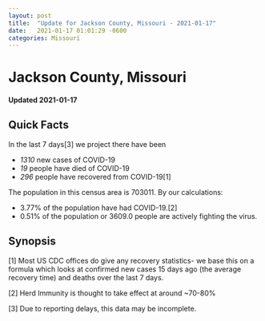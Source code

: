 ```yaml
---
layout: post
title:  "Update for Jackson County, Missouri - 2021-01-17"
date:   2021-01-17 01:01:29 -0600
categories: Missouri
---
```


# Jackson County, Missouri
#### Updated 2021-01-17

## Quick Facts

In the last 7 days[3] we project there have been
- *1310* new cases of COVID-19
- *19* people have died of COVID-19
- *296* people have recovered from COVID-19[1]

The population in this census area is 703011. By our calculations:
- 3.77% of the population have had COVID-19.[2]
- 0.51% of the population or 3609.0 people are actively fighting the virus.

## Synopsis




[1] Most US CDC offices do give any recovery statistics- we base this on a formula which looks at confirmed new cases
15 days ago (the average recovery time) and deaths over the last 7 days.

[2] Herd Immunity is thought to take effect at around ~70-80%

[3] Due to reporting delays, this data may be incomplete.
 
    